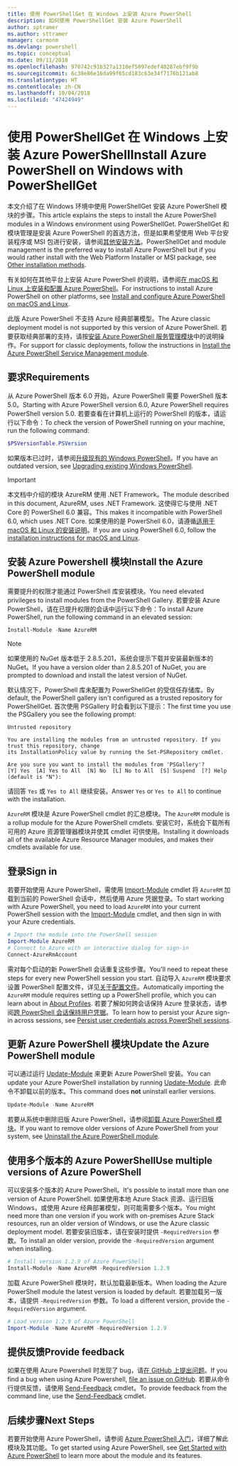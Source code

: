 ```yaml
---
title: 使用 PowerShellGet 在 Windows 上安装 Azure PowerShell
description: 如何使用 PowerShellGet 安装 Azure PowerShell
author: sptramer
ms.author: sttramer
manager: carmonm
ms.devlang: powershell
ms.topic: conceptual
ms.date: 09/11/2018
ms.openlocfilehash: 970742c91b327a1310ef5097edef40287ebf9f9b
ms.sourcegitcommit: 6c38e86e16da99f65cd183c63e34f7176b121ab8
ms.translationtype: HT
ms.contentlocale: zh-CN
ms.lasthandoff: 10/04/2018
ms.locfileid: "47424949"
---
```

# <a name="install-azure-powershell-on-windows-with-powershellget"></a><span data-ttu-id="115bf-103">使用 PowerShellGet 在 Windows 上安装 Azure PowerShell</span><span class="sxs-lookup"><span data-stu-id="115bf-103">Install Azure PowerShell on Windows with PowerShellGet</span></span>

<span data-ttu-id="115bf-104">本文介绍了在 Windows 环境中使用 PowerShellGet 安装 Azure PowerShell 模块的步骤。</span><span class="sxs-lookup"><span data-stu-id="115bf-104">This article explains the steps to install the Azure PowerShell modules in a Windows environment using PowerShellGet.</span></span> <span data-ttu-id="115bf-105">PowerShellGet 和模块管理是安装 Azure PowerShell 的首选方法，但是如果希望使用 Web 平台安装程序或 MSI 包进行安装，请参阅[其他安装方法](other-install.md)。</span><span class="sxs-lookup"><span data-stu-id="115bf-105">PowerShellGet and module management is the preferred way to install Azure PowerShell but if you would rather install with the Web Platform Installer or MSI package, see [Other installation methods](other-install.md).</span></span>

<span data-ttu-id="115bf-106">有关如何在其他平台上安装 Azure PowerShell 的说明，请参阅[在 macOS 和 Linux 上安装和配置 Azure PowerShell](install-azurermps-maclinux.md)。</span><span class="sxs-lookup"><span data-stu-id="115bf-106">For instructions to install Azure PowerShell on other platforms, see [Install and configure Azure PowerShell on macOS and Linux](install-azurermps-maclinux.md).</span></span>

<span data-ttu-id="115bf-107">此版 Azure PowerShell 不支持 Azure 经典部署模型。</span><span class="sxs-lookup"><span data-stu-id="115bf-107">The Azure classic deployment model is not supported by this version of Azure PowerShell.</span></span> <span data-ttu-id="115bf-108">若要获取经典部署的支持，请按[安装 Azure PowerShell 服务管理模块](/powershell/azure/servicemanagement/install-azure-ps)中的说明操作。</span><span class="sxs-lookup"><span data-stu-id="115bf-108">For support for classic deployments, follow the instructions in [Install the Azure PowerShell Service Management module](/powershell/azure/servicemanagement/install-azure-ps).</span></span>

## <a name="requirements"></a><span data-ttu-id="115bf-109">要求</span><span class="sxs-lookup"><span data-stu-id="115bf-109">Requirements</span></span>

<span data-ttu-id="115bf-110">从 Azure PowerShell 版本 6.0 开始，Azure PowerShell 需要 PowerShell 版本 5.0。</span><span class="sxs-lookup"><span data-stu-id="115bf-110">Starting with Azure PowerShell version 6.0, Azure PowerShell requires PowerShell version 5.0.</span></span> <span data-ttu-id="115bf-111">若要查看在计算机上运行的 PowerShell 的版本，请运行以下命令：</span><span class="sxs-lookup"><span data-stu-id="115bf-111">To check the version of PowerShell running on your machine, run the following command:</span></span>

```powershell
$PSVersionTable.PSVersion
```

<span data-ttu-id="115bf-112">如果版本已过时，请参阅[升级现有的 Windows PowerShell](/powershell/scripting/setup/installing-windows-powershell?view=powershell-6#upgrading-existing-windows-powershell)。</span><span class="sxs-lookup"><span data-stu-id="115bf-112">If you have an outdated version, see [Upgrading existing Windows PowerShell](/powershell/scripting/setup/installing-windows-powershell?view=powershell-6#upgrading-existing-windows-powershell).</span></span>

> [!IMPORTANT]
> <span data-ttu-id="115bf-113">本文档中介绍的模块 AzureRM 使用 .NET Framework。</span><span class="sxs-lookup"><span data-stu-id="115bf-113">The module described in this document, AzureRM, uses .NET Framework.</span></span> <span data-ttu-id="115bf-114">这使得它与使用 .NET Core 的 PowerShell 6.0 兼容。</span><span class="sxs-lookup"><span data-stu-id="115bf-114">This makes it incompatible with PowerShell 6.0, which uses .NET Core.</span></span> <span data-ttu-id="115bf-115">如果使用的是 PowerShell 6.0，请遵循[适用于 macOS 和 Linux 的安装说明](install-azurermps-maclinux.md)。</span><span class="sxs-lookup"><span data-stu-id="115bf-115">If you are using PowerShell 6.0, follow the [installation instructions for macOS and Linux](install-azurermps-maclinux.md).</span></span>

## <a name="install-the-azure-powershell-module"></a><span data-ttu-id="115bf-116">安装 Azure Powershell 模块</span><span class="sxs-lookup"><span data-stu-id="115bf-116">Install the Azure PowerShell module</span></span>

<span data-ttu-id="115bf-117">需要提升的权限才能通过 PowerShell 库安装模块。</span><span class="sxs-lookup"><span data-stu-id="115bf-117">You need elevated privileges to install modules from the PowerShell Gallery.</span></span> <span data-ttu-id="115bf-118">若要安装 Azure PowerShell，请在已提升权限的会话中运行以下命令：</span><span class="sxs-lookup"><span data-stu-id="115bf-118">To install Azure PowerShell, run the following command in an elevated session:</span></span>

```powershell
Install-Module -Name AzureRM
```

> [!NOTE]
> <span data-ttu-id="115bf-119">如果使用的 NuGet 版本低于 2.8.5.201，系统会提示下载并安装最新版本的 NuGet。</span><span class="sxs-lookup"><span data-stu-id="115bf-119">If you have a version older than 2.8.5.201 of NuGet, you are prompted to download and install the latest version of NuGet.</span></span>

<span data-ttu-id="115bf-120">默认情况下，PowerShell 库未配置为 PowerShellGet 的受信任存储库。</span><span class="sxs-lookup"><span data-stu-id="115bf-120">By default, the PowerShell gallery isn't configured as a trusted repository for PowerShellGet.</span></span> <span data-ttu-id="115bf-121">首次使用 PSGallery 时会看到以下提示：</span><span class="sxs-lookup"><span data-stu-id="115bf-121">The first time you use the PSGallery you see the following prompt:</span></span>

```output
Untrusted repository

You are installing the modules from an untrusted repository. If you trust this repository, change
its InstallationPolicy value by running the Set-PSRepository cmdlet.

Are you sure you want to install the modules from 'PSGallery'?
[Y] Yes  [A] Yes to All  [N] No  [L] No to All  [S] Suspend  [?] Help (default is "N"):
```

<span data-ttu-id="115bf-122">请回答 `Yes` 或 `Yes to All` 继续安装。</span><span class="sxs-lookup"><span data-stu-id="115bf-122">Answer `Yes` or `Yes to All` to continue with the installation.</span></span>

<span data-ttu-id="115bf-123">`AzureRM` 模块是 Azure PowerShell cmdlet 的汇总模块。</span><span class="sxs-lookup"><span data-stu-id="115bf-123">The `AzureRM` module is a rollup module for the Azure PowerShell cmdlets.</span></span> <span data-ttu-id="115bf-124">安装它时，系统会下载所有可用的 Azure 资源管理器模块并使其 cmdlet 可供使用。</span><span class="sxs-lookup"><span data-stu-id="115bf-124">Installing it downloads all of the available Azure Resource Manager modules, and makes their cmdlets available for use.</span></span>

## <a name="sign-in"></a><span data-ttu-id="115bf-125">登录</span><span class="sxs-lookup"><span data-stu-id="115bf-125">Sign in</span></span>

<span data-ttu-id="115bf-126">若要开始使用 Azure PowerShell，需使用 [Import-Module](/powershell/module/Microsoft.PowerShell.Core/Import-Module) cmdlet 将 `AzureRM` 加载到当前的 PowerShell 会话中，然后使用 Azure 凭据登录。</span><span class="sxs-lookup"><span data-stu-id="115bf-126">To start working with Azure PowerShell, you need to load `AzureRM` into your current PowerShell session with the [Import-Module](/powershell/module/Microsoft.PowerShell.Core/Import-Module) cmdlet, and then sign in with your Azure credentials.</span></span>

```powershell
# Import the module into the PowerShell session
Import-Module AzureRM
# Connect to Azure with an interactive dialog for sign-in
Connect-AzureRmAccount
```

<span data-ttu-id="115bf-127">需对每个启动的新 PowerShell 会话重复这些步骤。</span><span class="sxs-lookup"><span data-stu-id="115bf-127">You'll need to repeat these steps for every new PowerShell session you start.</span></span> <span data-ttu-id="115bf-128">自动导入 `AzureRM` 模块要求设置 PowerShell 配置文件，详见[关于配置文件](/powershell/module/microsoft.powershell.core/about/about_profiles)。</span><span class="sxs-lookup"><span data-stu-id="115bf-128">Automatically importing the `AzureRM` module requires setting up a PowerShell profile, which you can learn about in [About Profiles](/powershell/module/microsoft.powershell.core/about/about_profiles).</span></span>
<span data-ttu-id="115bf-129">若要了解如何跨会话保持 Azure 登录状态，请参阅[跨 PowerShell 会话保持用户凭据](context-persistence.md)。</span><span class="sxs-lookup"><span data-stu-id="115bf-129">To learn how to persist your Azure sign-in across sessions, see [Persist user credentials across PowerShell sessions](context-persistence.md).</span></span>

## <a name="update-the-azure-powershell-module"></a><span data-ttu-id="115bf-130">更新 Azure PowerShell 模块</span><span class="sxs-lookup"><span data-stu-id="115bf-130">Update the Azure PowerShell module</span></span>

<span data-ttu-id="115bf-131">可以通过运行 [Update-Module](/powershell/module/powershellget/update-module) 来更新 Azure PowerShell 安装。</span><span class="sxs-lookup"><span data-stu-id="115bf-131">You can update your Azure PowerShell installation by running [Update-Module](/powershell/module/powershellget/update-module).</span></span> <span data-ttu-id="115bf-132">此命令不卸载以前的版本。</span><span class="sxs-lookup"><span data-stu-id="115bf-132">This command does __not__ uninstall earlier versions.</span></span>

```powershell
Update-Module -Name AzureRM
```

<span data-ttu-id="115bf-133">若要从系统中删除旧版 Azure PowerShell，请参阅[卸载 Azure PowerShell 模块](uninstall-azurerm-ps.md)。</span><span class="sxs-lookup"><span data-stu-id="115bf-133">If you want to remove older versions of Azure PowerShell from your system, see [Uninstall the Azure PowerShell module](uninstall-azurerm-ps.md).</span></span>

## <a name="use-multiple-versions-of-azure-powershell"></a><span data-ttu-id="115bf-134">使用多个版本的 Azure PowerShell</span><span class="sxs-lookup"><span data-stu-id="115bf-134">Use multiple versions of Azure PowerShell</span></span>

<span data-ttu-id="115bf-135">可以安装多个版本的 Azure PowerShell。</span><span class="sxs-lookup"><span data-stu-id="115bf-135">It's possible to install more than one version of Azure PowerShell.</span></span> <span data-ttu-id="115bf-136">如果使用本地 Azure Stack 资源、运行旧版 Windows，或使用 Azure 经典部署模型，则可能需要多个版本。</span><span class="sxs-lookup"><span data-stu-id="115bf-136">You might need more than one version if you work with on-premises Azure Stack resources, run an older version of Windows, or use the Azure classic deployment model.</span></span> <span data-ttu-id="115bf-137">若要安装旧版本，请在安装时提供 `-RequiredVersion` 参数。</span><span class="sxs-lookup"><span data-stu-id="115bf-137">To install an older version, provide the `-RequiredVersion` argument when installing.</span></span>

```powershell
# Install version 1.2.9 of Azure PowerShell
Install-Module -Name AzureRM -RequiredVersion 1.2.9
```

<span data-ttu-id="115bf-138">加载 Azure PowerShell 模块时，默认加载最新版本。</span><span class="sxs-lookup"><span data-stu-id="115bf-138">When loading the Azure PowerShell module the latest version is loaded by default.</span></span> <span data-ttu-id="115bf-139">若要加载另一版本，请提供 `-RequiredVersion` 参数。</span><span class="sxs-lookup"><span data-stu-id="115bf-139">To load a different version, provide the `-RequiredVersion` argument.</span></span>

```powershell
# Load version 1.2.9 of Azure PowerShell
Import-Module -Name AzureRM -RequiredVersion 1.2.9
```

## <a name="provide-feedback"></a><span data-ttu-id="115bf-140">提供反馈</span><span class="sxs-lookup"><span data-stu-id="115bf-140">Provide feedback</span></span>

<span data-ttu-id="115bf-141">如果在使用 Azure Powershell 时发现了 bug，请[在 GitHub 上提出问题](https://github.com/Azure/azure-powershell/issues)。</span><span class="sxs-lookup"><span data-stu-id="115bf-141">If you find a bug when using Azure Powershell, [file an issue on GitHub](https://github.com/Azure/azure-powershell/issues).</span></span>
<span data-ttu-id="115bf-142">若要从命令行提供反馈，请使用 [Send-Feedback](/powershell/module/azurerm.profile/send-feedback) cmdlet。</span><span class="sxs-lookup"><span data-stu-id="115bf-142">To provide feedback from the command line, use the [Send-Feedback](/powershell/module/azurerm.profile/send-feedback) cmdlet.</span></span>

## <a name="next-steps"></a><span data-ttu-id="115bf-143">后续步骤</span><span class="sxs-lookup"><span data-stu-id="115bf-143">Next Steps</span></span>

<span data-ttu-id="115bf-144">若要开始使用 Azure PowerShell，请参阅 [Azure PowerShell 入门](get-started-azureps.md)，详细了解此模块及其功能。</span><span class="sxs-lookup"><span data-stu-id="115bf-144">To get started using Azure PowerShell, see [Get Started with Azure PowerShell](get-started-azureps.md) to learn more about the module and its features.</span></span>